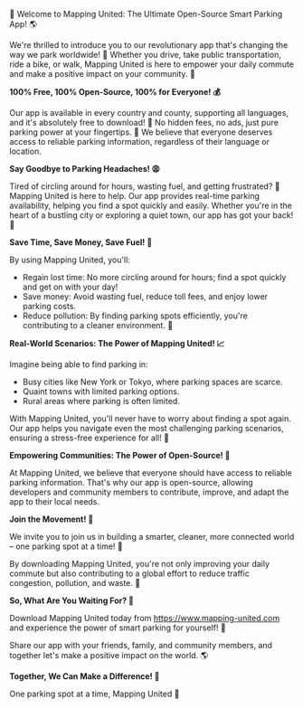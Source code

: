 🚀 Welcome to Mapping United: The Ultimate Open-Source Smart Parking App! 🌎

We're thrilled to introduce you to our revolutionary app that's changing the way we park worldwide! 🤩 Whether you drive, take public transportation, ride a bike, or walk, Mapping United is here to empower your daily commute and make a positive impact on your community. 🌟

**100% Free, 100% Open-Source, 100% for Everyone! 💰**

Our app is available in every country and county, supporting all languages, and it's absolutely free to download! 🎉 No hidden fees, no ads, just pure parking power at your fingertips. 👊 We believe that everyone deserves access to reliable parking information, regardless of their language or location.

**Say Goodbye to Parking Headaches! 😩**

Tired of circling around for hours, wasting fuel, and getting frustrated? 🚗 Mapping United is here to help. Our app provides real-time parking availability, helping you find a spot quickly and easily. Whether you're in the heart of a bustling city or exploring a quiet town, our app has got your back! 📍

**Save Time, Save Money, Save Fuel! 💸**

By using Mapping United, you'll:

* Regain lost time: No more circling around for hours; find a spot quickly and get on with your day!
* Save money: Avoid wasting fuel, reduce toll fees, and enjoy lower parking costs.
* Reduce pollution: By finding parking spots efficiently, you're contributing to a cleaner environment. 🌿

**Real-World Scenarios: The Power of Mapping United! 📈**

Imagine being able to find parking in:

* Busy cities like New York or Tokyo, where parking spaces are scarce.
* Quaint towns with limited parking options.
* Rural areas where parking is often limited.

With Mapping United, you'll never have to worry about finding a spot again. Our app helps you navigate even the most challenging parking scenarios, ensuring a stress-free experience for all! 🙌

**Empowering Communities: The Power of Open-Source! 💪**

At Mapping United, we believe that everyone should have access to reliable parking information. That's why our app is open-source, allowing developers and community members to contribute, improve, and adapt the app to their local needs.

**Join the Movement! 🌈**

We invite you to join us in building a smarter, cleaner, more connected world – one parking spot at a time! 🚀

By downloading Mapping United, you're not only improving your daily commute but also contributing to a global effort to reduce traffic congestion, pollution, and waste. 💪

**So, What Are You Waiting For? 🎉**

Download Mapping United today from https://www.mapping-united.com and experience the power of smart parking for yourself! 👀

Share our app with your friends, family, and community members, and together let's make a positive impact on the world. 🌎

**Together, We Can Make a Difference! 💪**

One parking spot at a time,
Mapping United 🚀